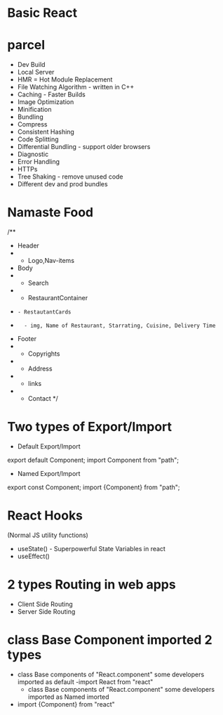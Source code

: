 # Basic React

# parcel

- Dev Build
- Local Server
- HMR = Hot Module Replacement
- File Watching Algorithm - written in C++
- Caching - Faster Builds
- Image Optimization
- Minification
- Bundling
- Compress
- Consistent Hashing
- Code Splitting
- Differential Bundling - support older browsers
- Diagnostic
- Error Handling
- HTTPs
- Tree Shaking - remove unused code
- Different dev and prod bundles

# Namaste Food

/\*\*

- Header
- - Logo,Nav-items
- Body
- - Search
- - RestaurantContainer
-     - RestautantCards
-       - img, Name of Restaurant, Starrating, Cuisine, Delivery Time
- Footer
- - Copyrights
- - Address
- - links
- - Contact
    \*/

# Two types of Export/Import

- Default Export/Import

export default Component;
import Component from "path";

- Named Export/Import

export const Component;
import {Component} from "path";

# React Hooks

(Normal JS utility functions)

- useState() - Superpowerful State Variables in react
- useEffect()

# 2 types Routing in web apps

- Client Side Routing
- Server Side Routing

# class Base Component imported 2 types

- class Base components of "React.component" some developers imported as default
  -import React from "react"
  - class Base components of "React.component" some developers imported as Named imorted
- import {Component} from "react"
